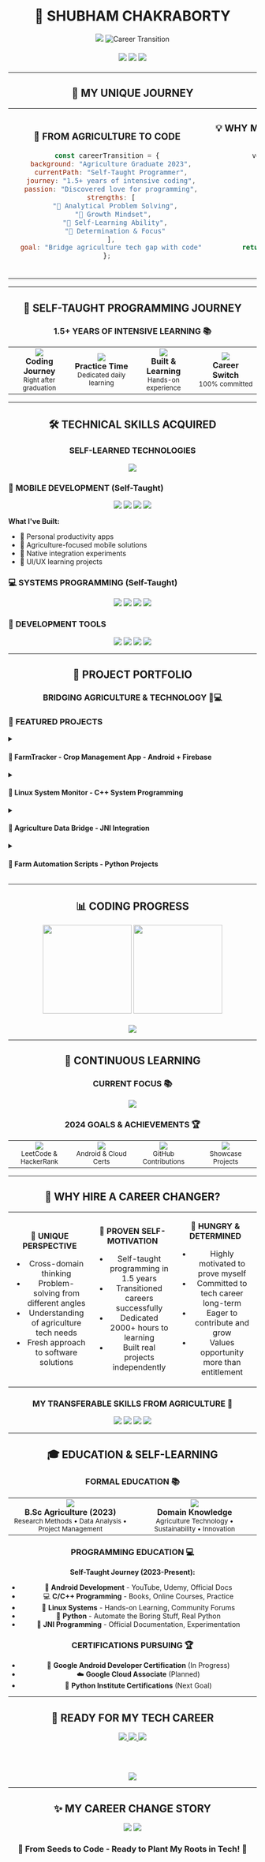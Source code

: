 # <div align="center">🌱 SHUBHAM CHAKRABORTY</div>

<div align="center">
  
  <!-- Career Transition Header -->
  <img src="https://capsule-render.vercel.app/api?type=waving&color=0:56ab2f,50:a8e6cf,100:3498db&height=220&section=header&text=FROM%20FIELDS%20TO%20CODE&fontSize=30&fontColor=ffffff&animation=fadeIn&fontAlignY=38&desc=Agriculture%20Graduate%20→%20Self-Taught%20Developer&descAlignY=55&descSize=18" />
  
  <!-- Unique Career Journey -->
  <img src="https://readme-typing-svg.herokuapp.com?font=Poppins&size=24&duration=2500&pause=800&color=56ab2f&center=true&vCenter=true&multiline=true&width=950&height=140&lines=🎓+AGRICULTURE+GRADUATE+2023+%7C+💻+SELF-TAUGHT+PROGRAMMER;🌾+BRINGING+ANALYTICAL+THINKING+FROM+FARM+TO+CODE;📱+ANDROID+DEVELOPER+•+LINUX+ENTHUSIAST+•+C%2B%2B+LOVER;🚀+PASSIONATE+CAREER+CHANGER+•+READY+TO+MAKE+IMPACT" alt="Career Transition" />

  <!-- Status and Availability -->
  <div style="margin: 20px 0;">
    <img src="https://img.shields.io/badge/🎯%20Status-Career%20Transition%20to%20Tech-brightgreen?style=for-the-badge&labelColor=56ab2f&color=28a745" />
    <img src="https://img.shields.io/badge/🌾%20Background-Agriculture%20Graduate%202023-green?style=for-the-badge&labelColor=a8e6cf&color=2d8a47" />
    <img src="https://komarev.com/ghpvc/?username=codingwiz-rick&label=Profile%20Views&color=56ab2f&style=for-the-badge" />
  </div>

</div>

---

## <div align="center">🌟 MY UNIQUE JOURNEY</div>

<table align="center">
<tr>
<td width="50%" align="center">

### 🌾 **FROM AGRICULTURE TO CODE**
```javascript
const careerTransition = {
  background: "Agriculture Graduate 2023",
  currentPath: "Self-Taught Programmer",
  journey: "1.5+ years of intensive coding",
  passion: "Discovered love for programming",
  strengths: [
    "🧠 Analytical Problem Solving",
    "🌱 Growth Mindset", 
    "💪 Self-Learning Ability",
    "🎯 Determination & Focus"
  ],
  goal: "Bridge agriculture tech gap with code"
};
```

</td>
<td width="50%" align="center">

### 💡 **WHY MY BACKGROUND IS AN ADVANTAGE**
```cpp
class UniqueCandidate {
    vector<string> agriculturalSkills = {
        "Data Analysis", "Research Methods",
        "Problem Solving", "Project Management"
    };
    
    vector<string> techSkills = {
        "Android Dev", "C/C++", "Linux",
        "Python", "JNI Integration"
    };
    
    string getUniqueValue() {
        return "Fresh perspective + Technical skills";
    }
};
```

</td>
</tr>
</table>

---

## <div align="center">🚀 SELF-TAUGHT PROGRAMMING JOURNEY</div>

<div align="center">

### **1.5+ YEARS OF INTENSIVE LEARNING** 📚

<table>
<tr>
<td width="25%" align="center">
  <img src="https://img.shields.io/badge/📅%20Started-Jan%202023-success?style=for-the-badge&labelColor=56ab2f" />
  <br><strong>Coding Journey</strong>
  <br><small>Right after graduation</small>
</td>
<td width="25%" align="center">
  <img src="https://img.shields.io/badge/⏰%20Hours-2000%2B-blue?style=for-the-badge&labelColor=a8e6cf" />
  <br><strong>Practice Time</strong>
  <br><small>Dedicated daily learning</small>
</td>
<td width="25%" align="center">
  <img src="https://img.shields.io/badge/📱%20Projects-12%2B-orange?style=for-the-badge&labelColor=3498db" />
  <br><strong>Built & Learning</strong>
  <br><small>Hands-on experience</small>
</td>
<td width="25%" align="center">
  <img src="https://img.shields.io/badge/🎯%20Goal-Tech%20Career-purple?style=for-the-badge&labelColor=56ab2f" />
  <br><strong>Career Switch</strong>
  <br><small>100% committed</small>
</td>
</tr>
</table>

</div>

---

## <div align="center">🛠️ TECHNICAL SKILLS ACQUIRED</div>

<div align="center">

### **SELF-LEARNED TECHNOLOGIES**
<img src="https://skillicons.dev/icons?i=android,kotlin,java,c,cpp,python,linux,git,firebase,mysql,vscode,github,bash,figma&theme=light&perline=7" />

</div>

### 📱 **MOBILE DEVELOPMENT** (Self-Taught)
<div align="center">
  <img src="https://img.shields.io/badge/Android-Learning%20Fast-3DDC84?style=for-the-badge&logo=android&logoColor=white" />
  <img src="https://img.shields.io/badge/Kotlin-Passionate%20About-7F52FF?style=for-the-badge&logo=kotlin&logoColor=white" />
  <img src="https://img.shields.io/badge/Java-Comfortable-ED8B00?style=for-the-badge&logo=openjdk&logoColor=white" />
  <img src="https://img.shields.io/badge/JNI-Exploring-FF6C37?style=for-the-badge&logo=android&logoColor=white" />
</div>

**What I've Built:**
- 📱 Personal productivity apps
- 🌾 Agriculture-focused mobile solutions
- 🔗 Native integration experiments
- 🎨 UI/UX learning projects

### 💻 **SYSTEMS PROGRAMMING** (Self-Taught)
<div align="center">
  <img src="https://img.shields.io/badge/C%2B%2B-Love%20It!-00599C?style=for-the-badge&logo=cplusplus&logoColor=white" />
  <img src="https://img.shields.io/badge/C-Strong%20Base-A8B9CC?style=for-the-badge&logo=c&logoColor=black" />
  <img src="https://img.shields.io/badge/Linux-Daily%20User-FCC624?style=for-the-badge&logo=linux&logoColor=black" />
  <img src="https://img.shields.io/badge/Python-Automation-3776AB?style=for-the-badge&logo=python&logoColor=white" />
</div>

### 🧰 **DEVELOPMENT TOOLS**
<div align="center">
  <img src="https://img.shields.io/badge/Git-Version%20Control-F05032?style=for-the-badge&logo=git&logoColor=white" />
  <img src="https://img.shields.io/badge/Firebase-Backend-FFCA28?style=for-the-badge&logo=firebase&logoColor=black" />
  <img src="https://img.shields.io/badge/MySQL-Database-4479A1?style=for-the-badge&logo=mysql&logoColor=white" />
  <img src="https://img.shields.io/badge/VS%20Code-Primary%20IDE-007ACC?style=for-the-badge&logo=visualstudiocode&logoColor=white" />
</div>

---

## <div align="center">🌱 PROJECT PORTFOLIO</div>

<div align="center">
  
  ### **BRIDGING AGRICULTURE & TECHNOLOGY** 🌾💻

</div>

### 🌟 **FEATURED PROJECTS**

<details>
<summary><h4>🌾 <strong>FarmTracker - Crop Management App</strong> - Android + Firebase</h4></summary>

**Tech Stack:** `Kotlin` `Android` `Firebase` `Google Maps API` `Material Design`

**Features:**
- 📊 Crop yield tracking and analytics
- 🗺️ GPS-based field mapping
- 📱 Weather integration for farming decisions
- 📈 Data visualization for farm insights

**Why This Project:**
- Combined my agriculture background with coding skills
- Solved real problems I understood from my education
- Learned mobile development through practical application

**Technical Learning:**
- Android app architecture (MVVM)
- Real-time database synchronization
- API integration and data handling

</details>

<details>
<summary><h4>🐧 <strong>Linux System Monitor</strong> - C++ System Programming</h4></summary>

**Tech Stack:** `C++` `Linux System Calls` `Shell Scripting` `Process Management`

**Features:**
- 💻 Real-time system resource monitoring
- 📊 CPU, memory, and disk usage tracking
- 🔍 Process management utilities
- 📈 Performance data logging

**Learning Journey:**
- Dove deep into Linux internals
- Mastered C++ for system programming
- Understood operating system concepts practically

</details>

<details>
<summary><h4>🔗 <strong>Agriculture Data Bridge</strong> - JNI Integration</h4></summary>

**Tech Stack:** `Java` `C++` `JNI` `Android NDK` `Data Processing`

**Features:**
- ⚡ High-performance data processing for agriculture datasets
- 🔗 Seamless Java-C++ communication
- 📊 Statistical analysis of crop data
- 📱 Mobile-friendly data visualization

**Unique Aspect:**
- Applied JNI knowledge to agriculture domain
- Combined background knowledge with new tech skills
- Performance optimization for large datasets

</details>

<details>
<summary><h4>🐍 <strong>Farm Automation Scripts</strong> - Python Projects</h4></summary>

**Tech Stack:** `Python` `Data Analysis` `Automation` `Web Scraping`

**Collection Includes:**
- 🌡️ Weather data collection and analysis
- 📊 Crop price monitoring and alerts
- 📈 Yield prediction using basic ML
- 🔄 Automated report generation

**Background Application:**
- Used domain knowledge to identify automation opportunities
- Self-taught Python for practical problem-solving

</details>

---

## <div align="center">📊 CODING PROGRESS</div>

<div align="center">
  
  <img height="180em" src="https://github-readme-stats.vercel.app/api?username=codingwiz-rick&show_icons=true&theme=default&include_all_commits=true&count_private=true&hide_border=true&bg_color=30,56ab2f,a8e6cf&title_color=ffffff&icon_color=ffffff&text_color=ffffff"/>
  <img height="180em" src="https://github-readme-stats.vercel.app/api/top-langs/?username=codingwiz-rick&layout=compact&langs_count=8&theme=default&hide_border=true&bg_color=30,a8e6cf,3498db&title_color=ffffff&text_color=ffffff"/>
  
</div>

<div align="center" style="margin-top: 20px;">
  
  <img src="https://github-readme-streak-stats.herokuapp.com/?user=codingwiz-rick&theme=highcontrast&hide_border=true&stroke=56ab2f&background=30,56ab2f,a8e6cf&ring=ffffff&fire=ffffff&currStreakNum=ffffff&sideNums=ffffff&currStreakLabel=ffffff&sideLabels=ffffff&dates=ffffff" />
  
</div>

---

## <div align="center">🎯 CONTINUOUS LEARNING</div>

<div align="center">

### **CURRENT FOCUS** 📚

<img src="https://readme-typing-svg.herokuapp.com?font=Poppins&size=20&duration=3000&pause=1000&color=56ab2f&center=true&vCenter=true&multiline=true&width=900&lines=📱+Advanced+Android+Development+%26+Architecture+Patterns;☁️+Cloud+Technologies+for+Scalable+Applications;🤖+Machine+Learning+for+Agriculture+Applications;🔐+Best+Practices+in+Software+Security;📊+Data+Structures+%26+Algorithms+Mastery" />

### **2024 GOALS & ACHIEVEMENTS** 🏆

<table align="center">
<tr>
<td width="25%" align="center">
  <img src="https://img.shields.io/badge/📚%20DSA-Daily%20Practice-green?style=for-the-badge" />
  <br><small>LeetCode & HackerRank</small>
</td>
<td width="25%" align="center">
  <img src="https://img.shields.io/badge/🏆%20Certifications-In%20Progress-blue?style=for-the-badge" />
  <br><small>Android & Cloud Certs</small>
</td>
<td width="25%" align="center">
  <img src="https://img.shields.io/badge/🚀%20Open%20Source-Contributing-orange?style=for-the-badge" />
  <br><small>GitHub Contributions</small>
</td>
<td width="25%" align="center">
  <img src="https://img.shields.io/badge/💼%20Portfolio-Building-purple?style=for-the-badge" />
  <br><small>Showcase Projects</small>
</td>
</tr>
</table>

</div>

---

## <div align="center">💼 WHY HIRE A CAREER CHANGER?</div>

<div align="center">

<table>
<tr>
<td width="33%" align="center">

**🌾 UNIQUE PERSPECTIVE**
- Cross-domain thinking
- Problem-solving from different angles
- Understanding of agriculture tech needs
- Fresh approach to software solutions

</td>
<td width="33%" align="center">

**💪 PROVEN SELF-MOTIVATION**
- Self-taught programming in 1.5 years
- Transitioned careers successfully
- Dedicated 2000+ hours to learning
- Built real projects independently

</td>
<td width="33%" align="center">

**🎯 HUNGRY & DETERMINED**
- Highly motivated to prove myself
- Committed to tech career long-term
- Eager to contribute and grow
- Values opportunity more than entitlement

</td>
</tr>
</table>

### **MY TRANSFERABLE SKILLS FROM AGRICULTURE** 🌱

<div align="center">
  <img src="https://img.shields.io/badge/🔬%20Research%20%26%20Analysis-Strong%20Foundation-56ab2f?style=for-the-badge" />
  <img src="https://img.shields.io/badge/📊%20Data%20Interpretation-Natural%20Ability-a8e6cf?style=for-the-badge" />
  <img src="https://img.shields.io/badge/🎯%20Problem%20Solving-Practical%20Approach-3498db?style=for-the-badge" />
  <img src="https://img.shields.io/badge/⏱️%20Project%20Management-Organized%20%26%20Methodical-56ab2f?style=for-the-badge" />
</div>

</div>

---

## <div align="center">🎓 EDUCATION & SELF-LEARNING</div>

<div align="center">

### **FORMAL EDUCATION** 📚
<table>
<tr>
<td width="50%" align="center">
  <img src="https://img.shields.io/badge/🎓%20Degree-Agriculture%20Graduate-success?style=for-the-badge&labelColor=56ab2f" />
  <br><strong>B.Sc Agriculture (2023)</strong>
  <br><small>Research Methods • Data Analysis • Project Management</small>
</td>
<td width="50%" align="center">
  <img src="https://img.shields.io/badge/🌾%20Specialization-Crop%20Science-green?style=for-the-badge&labelColor=a8e6cf" />
  <br><strong>Domain Knowledge</strong>
  <br><small>Agriculture Technology • Sustainability • Innovation</small>
</td>
</tr>
</table>

### **PROGRAMMING EDUCATION** 💻
**Self-Taught Journey (2023-Present):**
- 📱 **Android Development** - YouTube, Udemy, Official Docs
- 💻 **C/C++ Programming** - Books, Online Courses, Practice
- 🐧 **Linux Systems** - Hands-on Learning, Community Forums
- 🐍 **Python** - Automate the Boring Stuff, Real Python
- 🔗 **JNI Programming** - Official Documentation, Experimentation

### **CERTIFICATIONS PURSUING** 🏆
- 📱 **Google Android Developer Certification** (In Progress)
- ☁️ **Google Cloud Associate** (Planned)
- 🐍 **Python Institute Certifications** (Next Goal)

</div>

---

## <div align="center">🤝 READY FOR MY TECH CAREER</div>

<div align="center">
  
  <a href="https://linkedin.com/in/shubham-chakraborty">
    <img src="https://img.shields.io/badge/LinkedIn-My%20Transition%20Story-0077B5?style=for-the-badge&logo=linkedin&logoColor=white" />
  </a>
  <a href="mailto:chakrabortyshubham66@gmail.com">
    <img src="https://img.shields.io/badge/Email-Let's%20Discuss%20My%20Journey-EA4335?style=for-the-badge&logo=gmail&logoColor=white" />
  </a>
  <a href="#portfolio">
    <img src="https://img.shields.io/badge/Portfolio-See%20My%20Projects-56ab2f?style=for-the-badge&logo=web&logoColor=white" />
  </a>

  <br><br>
  
  <img src="https://readme-typing-svg.herokuapp.com?font=Poppins&size=18&duration=4000&pause=1000&color=a8e6cf&center=true&vCenter=true&width=900&lines=🎯+SEEKING%3A+Entry-Level+Software+Developer+%7C+Android+Developer;💡+UNIQUE+OFFER%3A+Agriculture+Domain+Knowledge+%2B+Programming+Skills;🚀+IDEAL+FOR%3A+AgTech+Companies+%7C+Mobile+Development+%7C+General+Software+Roles;🌟+BRING%3A+Fresh+Perspective+%7C+Self-Motivation+%7C+Proven+Learning+Ability" />

</div>

---

## <div align="center">✨ MY CAREER CHANGE STORY</div>

<div align="center">
  
  <img src="https://readme-typing-svg.herokuapp.com?font=Poppins&size=22&duration=4000&pause=2000&color=3498db&center=true&vCenter=true&width=900&lines=%22From+analyzing+soil+to+analyzing+code%22;%22Every+bug+I+fix+is+like+solving+a+crop+disease%22;%22Agriculture+taught+me+patience%2C+coding+taught+me+precision%22;%22Ready+to+grow+from+fields+to+tech+fields%22" />
  
  <img src="https://capsule-render.vercel.app/api?type=waving&color=0:56ab2f,50:a8e6cf,100:3498db&height=120&section=footer&text=Let's%20Cultivate%20Success%20Together!&fontSize=24&fontColor=ffffff&animation=fadeIn&fontAlignY=70" />

</div>

<div align="center">
  <h3>🌱 From Seeds to Code - Ready to Plant My Roots in Tech! 🚀</h3>
</div>

